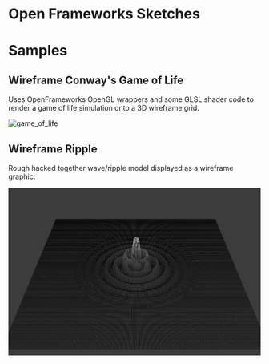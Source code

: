 # Open Frameworks Sketches



# Samples

## Wireframe Conway's Game of Life
Uses OpenFrameworks OpenGL wrappers and some GLSL shader code to render a game of life simulation onto a 3D wireframe grid.

![game_of_life](wireframe-conway/img/game_of_life.gif)



## Wireframe Ripple
Rough hacked together wave/ripple model displayed as a wireframe graphic:

![ripple](ripples/img/output.png)